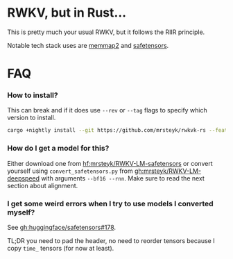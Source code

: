 # RWKV, but in Rust...

This is pretty much your usual RWKV, but it follows the RIIR principle.

Notable tech stack uses are [memmap2](https://github.com/RazrFalcon/memmap2-rs) and [safetensors](https://github.com/huggingface/safetensors).

# FAQ

### How to install?

This can break and if it does use `--rev` or `--tag` flags to specify which version to install.

```sh
cargo +nightly install --git https://github.com/mrsteyk/rwkvk-rs --features="build-binary"
```

### How do I get a model for this?

Either download one from [hf:mrsteyk/RWKV-LM-safetensors](https://huggingface.co/mrsteyk/RWKV-LM-safetensors/tree/main) or convert yourself using `convert_safetensors.py` from [gh:mrsteyk/RWKV-LM-deepspeed](https://github.com/mrsteyk/RWKV-LM-deepspeed) with arguments `--bf16 --rnn`. Make sure to read the next section about alignment.

### I get some weird errors when I try to use models I converted myself?

See [gh:huggingface/safetensors#178](https://github.com/huggingface/safetensors/issues/178).

TL;DR you need to pad the header, no need to reorder tensors because I copy `time_` tensors (for now at least).
